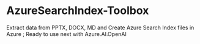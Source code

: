 # AzureSearchIndex-Toolbox
Extract data from PPTX, DOCX, MD and Create Azure Search Index files in Azure ; Ready to use next with Azure.AI.OpenAI
